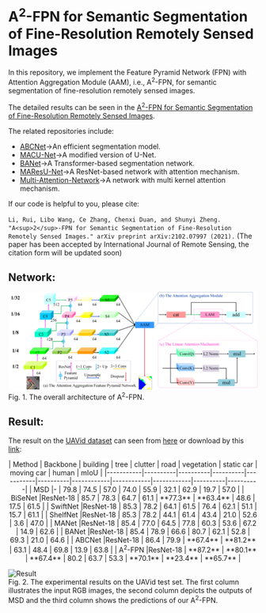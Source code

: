 # A<sup>2</sup>-FPN for Semantic Segmentation of Fine-Resolution Remotely Sensed Images

In this repository, we implement the Feature Pyramid Network (FPN) with Attention Aggregation Module (AAM), i.e., A<sup>2</sup>-FPN, for semantic segmentation of fine-resolution remotely sensed images.

The detailed results can be seen in the [A<sup>2</sup>-FPN for Semantic Segmentation of Fine-Resolution Remotely Sensed Images](https://arxiv.org/pdf/2102.07997.pdf).

The related repositories include:
* [ABCNet](https://github.com/lironui/ABCNet)->An efficient segmentation model.
* [MACU-Net](https://github.com/lironui/MACU-Net)->A modified version of U-Net.
* [BANet](https://github.com/lironui/BANet)->A Transformer-based segmentation network.
* [MAResU-Net](https://github.com/lironui/MAResU-Net)->A ResNet-based network with attention mechanism.
* [Multi-Attention-Network](https://github.com/lironui/Multi-Attention-Network)->A network with multi kernel attention mechanism.

If our code is helpful to you, please cite:

`Li, Rui, Libo Wang, Ce Zhang, Chenxi Duan, and Shunyi Zheng. "A<sup>2</sup>-FPN for Semantic Segmentation of Fine-Resolution Remotely Sensed Images." arXiv preprint arXiv:2102.07997 (2021).` (The paper has been accepted by International Journal of Remote Sensing, the citation form will be updated soon)

Network:
------- 
![network](https://github.com/lironui/A2-FPN/blob/main/figure/network.png)  
Fig. 1.  The overall architecture of A<sup>2</sup>-FPN.

Result:
------- 
The result on the [UAVid dataset](https://uavid.nl/) can seen from [here](https://competitions.codalab.org/competitions/public_submissions/25224) or download by this [link](https://competitions.codalab.org/my/competition/submission/1055948/input.zip):

 <center>
| Method    | Backbone  | building | tree     | clutter   | road     | vegetation | static car | moving car | human    | mIoU     | 
|-----------|----------|----------|----------|-----------|----------|------------|------------|------------|----------|----------| 
| MSD       |- | 79.8     | 74.5     | 57.0      | 74.0     | 55.9       | 32.1       | 62.9       | 19.7 | 57.0     | 
| BiSeNet   |ResNet-18 | 85.7     | 78.3     | 64.7      | 61.1     | **77.3**   | **63.4**   | 48.6       | 17.5     | 61.5     | 
| SwiftNet  |ResNet-18 | 85.3     | 78.2     | 64.1      | 61.5     | 76.4       | 62.1       | 51.1       | 15.7     | 61.1     | 
| ShelfNet  |ResNet-18 | 85.3     | 78.2     | 44.1      | 61.4     | 43.4       | 21.0       | 52.6       | 3.6      | 47.0     | 
| MANet     |ResNet-18 | 85.4     | 77.0     | 64.5      | 77.8     | 60.3       | 53.6       | 67.2        | 14.9      | 62.6    | 
| BANet     |ResNet-18 | 85.4     | 78.9 | 66.6  | 80.7 | 62.1       | 52.8       | 69.3   | 21.0 | 64.6 | 
| ABCNet    |ResNet-18 | 86.4 | 79.9 | **67.4**  | **81.2** | 63.1       | 48.4       | 69.8   | 13.9     | 63.8 | 
| A<sup>2</sup>-FPN |ResNet-18 | **87.2** | **80.1** | **67.4**  | 80.2 | 63.7       | 53.3       | **70.1**   | **23.4**     | **65.7** | 
 </center>

![Result](https://github.com/lironui/A2-FPN/blob/main/figure/UAVid.png)  
Fig. 2.  The experimental results on the UAVid test set. The first column illustrates the input RGB images, the second column depicts the outputs of MSD and the third column shows the predictions of our A<sup>2</sup>-FPN. 

